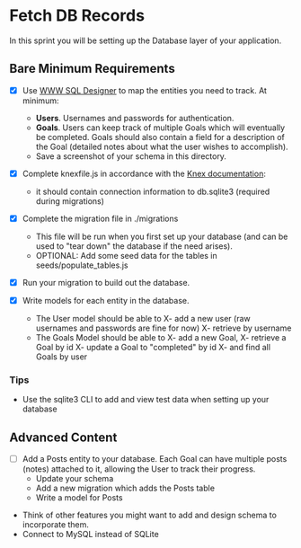 # Fetch DB Records

In this sprint you will be setting up the Database layer of your application.

## Bare Minimum Requirements

- [X] Use [WWW SQL Designer](http://ondras.zarovi.cz/sql/demo/) to map the entities you need to track. At minimum:
  - **Users**. Usernames and passwords for authentication.
  - **Goals**. Users can keep track of multiple Goals which will eventually be completed. Goals should also contain a field for a description of the Goal (detailed notes about what the user wishes to accomplish).
  - Save a screenshot of your schema in this directory.

- [X] Complete knexfile.js in accordance with the [Knex documentation](http://knexjs.org/#knexfile):
  - it should contain connection information to db.sqlite3 (required during migrations)

- [X] Complete the migration file in ./migrations
  - This file will be run when you first set up your database (and can be used to "tear down" the database if the need arises).
  - OPTIONAL: Add some seed data for the tables in seeds/populate_tables.js

- [X] Run your migration to build out the database.

- [X] Write models for each entity in the database.
  - The User model should be able to
    X- add a new user (raw usernames and passwords are fine for now)
    X- retrieve by username
  - The Goals Model should be able to
    X- add a new Goal,
    X- retrieve a Goal by id
    X- update a Goal to "completed" by id
    X- and find all Goals by user

### Tips

- Use the sqlite3 CLI to add and view test data when setting up your database

## Advanced Content

- [ ] Add a Posts entity to your database. Each Goal can have multiple posts (notes) attached to it, allowing the User to track their progress.
  - Update your schema
  - Add a new migration which adds the Posts table
  - Write a model for Posts
- Think of other features you might want to add and design schema to incorporate them.
- Connect to MySQL instead of SQLite
